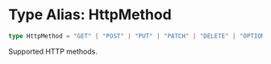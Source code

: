 # Type Alias: HttpMethod

```ts
type HttpMethod = "GET" | "POST" | "PUT" | "PATCH" | "DELETE" | "OPTIONS" | "HEAD";
```

Supported HTTP methods.
